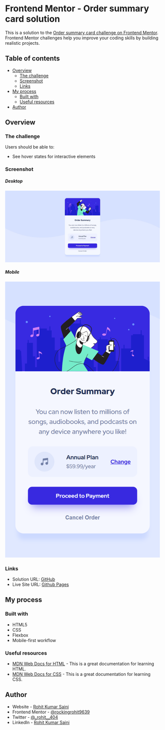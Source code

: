 # Frontend Mentor - Order summary card solution

This is a solution to the [Order summary card challenge on Frontend Mentor](https://www.frontendmentor.io/challenges/order-summary-component-QlPmajDUj). Frontend Mentor challenges help you improve your coding skills by building realistic projects.

## Table of contents

- [Overview](#overview)
  - [The challenge](#the-challenge)
  - [Screenshot](#screenshot)
  - [Links](#links)
- [My process](#my-process)
  - [Built with](#built-with)
  - [Useful resources](#useful-resources)
- [Author](#author)

## Overview

### The challenge

Users should be able to:

- See hover states for interactive elements

### Screenshot

##### Desktop

![Desktop Preview](./previews/desktop.jpg)

##### Mobile

![Mobile Preview](./previews/mobile.jpg)

### Links

- Solution URL: [GitHub](https://github.com/rockingrohit9639/Frontend-Mentor-Challanges/tree/master/sites/order-summary-component-main)
- Live Site URL: [Github Pages](https://rockingrohit9639.github.io/Frontend-Mentor-Challanges/sites/order-summary-component-main/)

## My process

### Built with

- HTML5
- CSS
- Flexbox
- Mobile-first workflow

### Useful resources

- [MDN Web Docs for HTML](https://developer.mozilla.org/en-US/docs/Web/HTML) - This is a great documentation for learning HTML.
- [MDN Web Docs for CSS](https://developer.mozilla.org/en-US/docs/Web/CSS) - This is a great documentation for learning CSS.

## Author

- Website - [Rohit Kumar Saini](https://portfolio-45b9b.web.app/)
- Frontend Mentor - [@rockingrohit9639](https://www.frontendmentor.io/profile/rockingrohit9639)
- Twitter - [@\_rohit\_\_404](https://twitter.com/_rohit__404)
- LinkedIn - [Rohit Kumar Saini](https://www.linkedin.com/in/rohit-kumar-saini/)
